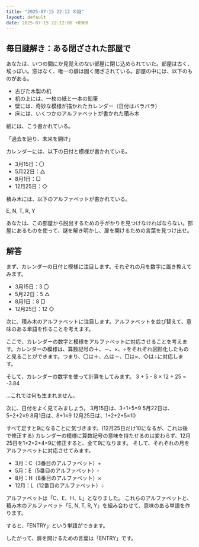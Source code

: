 ```yaml
---
title: "2025-07-15 22:12 の謎"
layout: default
date: 2025-07-15 22:12:00 +0900
---
```

## 毎日謎解き：ある閉ざされた部屋で

あなたは、いつの間にか見覚えのない部屋に閉じ込められていた。部屋は古く、埃っぽい。窓はなく、唯一の扉は固く閉ざされている。部屋の中には、以下のものがある。

*   古びた木製の机
*   机の上には、一枚の紙と一本の鉛筆
*   壁には、奇妙な模様が描かれたカレンダー（日付はバラバラ）
*   床には、いくつかのアルファベットが書かれた積み木

紙には、こう書かれている。

「過去を辿り、未来を開け」

カレンダーには、以下の日付と模様が書かれている。

*   3月15日：〇
*   5月22日：△
*   8月1日：□
*   12月25日：◇

積み木には、以下のアルファベットが書かれている。

E, N, T, R, Y

あなたは、この部屋から脱出するための手がかりを見つけなければならない。部屋にあるものを使って、謎を解き明かし、扉を開けるための言葉を見つけ出せ。

## 解答

まず、カレンダーの日付と模様に注目します。それぞれの月を数字に置き換えてみます。

*   3月15日：3 〇
*   5月22日：5 △
*   8月1日：8 □
*   12月25日：12 ◇

次に、積み木のアルファベットに注目します。アルファベットを並び替えて、意味のある単語を作ることを考えます。

ここで、カレンダーの数字と模様をアルファベットに対応させることを考えます。カレンダーの模様は、算数記号の＋、－、×、÷をそれぞれ図形化したものと見ることができます。つまり、〇は＋、△は－、□は×、◇は÷に対応します。

そして、カレンダーの数字を使って計算をしてみます。
3 + 5 - 8 × 12 ÷ 25 = -3.84

...これでは何も生まれません。

次に、日付をよく見てみましょう。
3月15日は、3+1+5=9
5月22日は、5+2+2=9
8月1日は、8+1=9
12月25日は、1+2+2+5=10

すべて足すと9になることに気づきます。(12月25日だけ10になるが、これは後で修正する)
カレンダーの模様に算数記号の意味を持たせるのは変わらず、12月25日を1+2+2+4=9に修正すると、全て9になります。
そして、それぞれの月をアルファベットに対応させてみます。

*   3月：C（3番目のアルファベット）+
*   5月：E（5番目のアルファベット）-
*   8月：H（8番目のアルファベット）×
*   12月：L（12番目のアルファベット）÷

アルファベットは「C、E、H、L」となりました。
これらのアルファベットと、積み木のアルファベット「E, N, T, R, Y」を組み合わせて、意味のある単語を作ります。

すると、「ENTRY」という単語ができます。

したがって、扉を開けるための言葉は「ENTRY」です。
